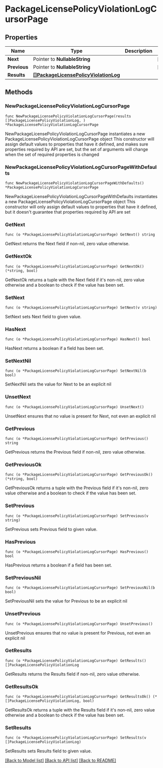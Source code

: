 # PackageLicensePolicyViolationLogCursorPage

## Properties

Name | Type | Description | Notes
------------ | ------------- | ------------- | -------------
**Next** | Pointer to **NullableString** |  | [optional] 
**Previous** | Pointer to **NullableString** |  | [optional] 
**Results** | [**[]PackageLicensePolicyViolationLog**](PackageLicensePolicyViolationLog.md) |  | 

## Methods

### NewPackageLicensePolicyViolationLogCursorPage

`func NewPackageLicensePolicyViolationLogCursorPage(results []PackageLicensePolicyViolationLog, ) *PackageLicensePolicyViolationLogCursorPage`

NewPackageLicensePolicyViolationLogCursorPage instantiates a new PackageLicensePolicyViolationLogCursorPage object
This constructor will assign default values to properties that have it defined,
and makes sure properties required by API are set, but the set of arguments
will change when the set of required properties is changed

### NewPackageLicensePolicyViolationLogCursorPageWithDefaults

`func NewPackageLicensePolicyViolationLogCursorPageWithDefaults() *PackageLicensePolicyViolationLogCursorPage`

NewPackageLicensePolicyViolationLogCursorPageWithDefaults instantiates a new PackageLicensePolicyViolationLogCursorPage object
This constructor will only assign default values to properties that have it defined,
but it doesn't guarantee that properties required by API are set

### GetNext

`func (o *PackageLicensePolicyViolationLogCursorPage) GetNext() string`

GetNext returns the Next field if non-nil, zero value otherwise.

### GetNextOk

`func (o *PackageLicensePolicyViolationLogCursorPage) GetNextOk() (*string, bool)`

GetNextOk returns a tuple with the Next field if it's non-nil, zero value otherwise
and a boolean to check if the value has been set.

### SetNext

`func (o *PackageLicensePolicyViolationLogCursorPage) SetNext(v string)`

SetNext sets Next field to given value.

### HasNext

`func (o *PackageLicensePolicyViolationLogCursorPage) HasNext() bool`

HasNext returns a boolean if a field has been set.

### SetNextNil

`func (o *PackageLicensePolicyViolationLogCursorPage) SetNextNil(b bool)`

 SetNextNil sets the value for Next to be an explicit nil

### UnsetNext
`func (o *PackageLicensePolicyViolationLogCursorPage) UnsetNext()`

UnsetNext ensures that no value is present for Next, not even an explicit nil
### GetPrevious

`func (o *PackageLicensePolicyViolationLogCursorPage) GetPrevious() string`

GetPrevious returns the Previous field if non-nil, zero value otherwise.

### GetPreviousOk

`func (o *PackageLicensePolicyViolationLogCursorPage) GetPreviousOk() (*string, bool)`

GetPreviousOk returns a tuple with the Previous field if it's non-nil, zero value otherwise
and a boolean to check if the value has been set.

### SetPrevious

`func (o *PackageLicensePolicyViolationLogCursorPage) SetPrevious(v string)`

SetPrevious sets Previous field to given value.

### HasPrevious

`func (o *PackageLicensePolicyViolationLogCursorPage) HasPrevious() bool`

HasPrevious returns a boolean if a field has been set.

### SetPreviousNil

`func (o *PackageLicensePolicyViolationLogCursorPage) SetPreviousNil(b bool)`

 SetPreviousNil sets the value for Previous to be an explicit nil

### UnsetPrevious
`func (o *PackageLicensePolicyViolationLogCursorPage) UnsetPrevious()`

UnsetPrevious ensures that no value is present for Previous, not even an explicit nil
### GetResults

`func (o *PackageLicensePolicyViolationLogCursorPage) GetResults() []PackageLicensePolicyViolationLog`

GetResults returns the Results field if non-nil, zero value otherwise.

### GetResultsOk

`func (o *PackageLicensePolicyViolationLogCursorPage) GetResultsOk() (*[]PackageLicensePolicyViolationLog, bool)`

GetResultsOk returns a tuple with the Results field if it's non-nil, zero value otherwise
and a boolean to check if the value has been set.

### SetResults

`func (o *PackageLicensePolicyViolationLogCursorPage) SetResults(v []PackageLicensePolicyViolationLog)`

SetResults sets Results field to given value.



[[Back to Model list]](../README.md#documentation-for-models) [[Back to API list]](../README.md#documentation-for-api-endpoints) [[Back to README]](../README.md)


